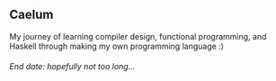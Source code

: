 ## Caelum

My journey of learning compiler design, functional programming, and Haskell through making my own programming language :)

###### End date: hopefully not too long...

